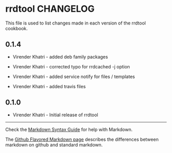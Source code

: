 rrdtool CHANGELOG
=================

This file is used to list changes made in each version of the rrdtool cookbook.

0.1.4
-----

- Virender Khatri - added deb family packages

- Virender Khatri - corrected typo for rrdcached -j option

- Virender Khatri - added service notify for files / templates

- Virender Khatri - added travis files


0.1.0
-----

- Virender Khatri - Initial release of rrdtool


- - -
Check the [Markdown Syntax Guide](http://daringfireball.net/projects/markdown/syntax) for help with Markdown.

The [Github Flavored Markdown page](http://github.github.com/github-flavored-markdown/) describes the differences between markdown on github and standard markdown.
